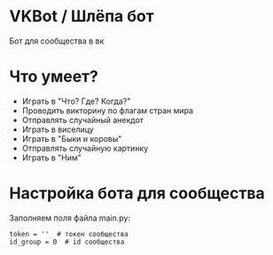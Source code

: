 # VKBot / Шлёпа бот
Бот для сообщества в вк
# Что умеет?
- Играть в "Что? Где? Когда?"
- Проводить викторину по флагам стран мира
- Отправлять случайный анекдот
- Играть в виселицу
- Играть в "Быки и коровы"
- Отправлять случайную картинку
- Играть в "Ним"
# Настройка бота для сообщества
Заполняем поля файла main.py:
```
token = ''  # токен сообщества
id_group = 0  # id сообщества
```
